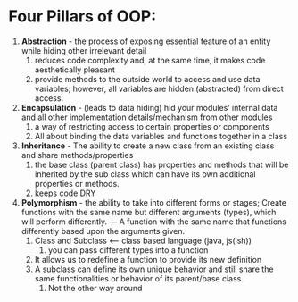 # Four Pillars of OOP:

1. __Abstraction__ - the process of exposing essential feature of an entity while hiding other irrelevant detail
    1. reduces code complexity and, at the same time, it makes code aesthetically pleasant
    2. provide methods to the outside world to access and use data variables; however, all variables are hidden (abstracted) from direct access.
2. __Encapsulation__ - (leads to data hiding) hid your modules’ internal data and all other implementation details/mechanism from other modules
    1. a way of restricting access to certain properties or components
    2. All about binding the data variables and functions together in a class
3. __Inheritance__ - The ability to create a new class from an existing class and share methods/properties
    1. the base class (parent class) has properties and methods that will be inherited by the sub class which can have its own additional properties or methods.
    2. keeps code DRY
4. __Polymorphism__ - the ability to take into different forms or stages; Create functions with the same name but different arguments (types), which will perform differently. — A function with the same name that functions differently based upon the arguments given.
    1. Class and Subclass <— class based language (java, js(ish))
        1. you can pass different types into a function
    2. It allows us to redefine a function to provide its new definition
    3. A subclass can define its own unique behavior and still share the same functionalities or behavior of its parent/base class.
        1. Not the other way around
